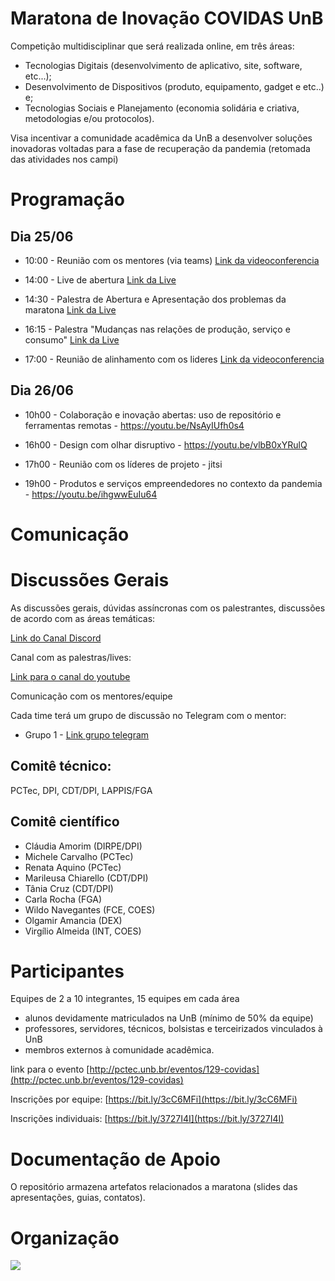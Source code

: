 # Maratona de Inovação COVIDAS UnB

Competição multidisciplinar que será realizada online, em três áreas:
- Tecnologias Digitais (desenvolvimento de aplicativo, site, software, etc...);
- Desenvolvimento de Dispositivos (produto, equipamento, gadget e etc..) e;
- Tecnologias Sociais e Planejamento (economia solidária e criativa, metodologias e/ou protocolos).

Visa incentivar a comunidade acadêmica da UnB a desenvolver soluções inovadoras voltadas para a fase de recuperação da pandemia (retomada das atividades nos campi)

# Programação 

## Dia 25/06

- 10:00 - Reunião com os mentores (via teams)
[Link da videoconferencia]()

- 14:00 - Live de abertura
[Link da Live](https://youtu.be/UiDQIj8ww_M)

- 14:30 - Palestra de Abertura e Apresentação dos problemas da maratona
[Link da Live](https://youtu.be/jE-QcisKwts)

- 16:15 - Palestra "Mudanças nas relações de produção, serviço e consumo" 
[Link da Live](https://youtu.be/6-d_w7KmHIc)

- 17:00 - Reunião de alinhamento com os lideres
[Link da videoconferencia](https://meet.jit.si/COVIDAS-Diaria)



## Dia 26/06

- 10h00 - Colaboração e inovação abertas: uso de repositório e ferramentas remotas - https://youtu.be/NsAyIUfh0s4

- 16h00 - Design com olhar disruptivo - https://youtu.be/vlbB0xYRulQ

- 17h00 - Reunião com os líderes de projeto  - jitsi

- 19h00 - Produtos e serviços  empreendedores no contexto da pandemia - https://youtu.be/ihgwwEuIu64

# Comunicação

# Discussões Gerais
 As discussões gerais, dúvidas assíncronas com os palestrantes, discussões de acordo com as áreas temáticas:

[Link do Canal Discord](https://discord.com/channels/719918074635223161/720960510874615808)

Canal com as palestras/lives:

[Link para o canal do youtube](https://www.youtube.com/channel/UCbZvFMRd5NaPiqj0w4uU8RQ/videos?view=2&flow=grid)

Comunicação com os mentores/equipe

Cada time terá um grupo de discussão no Telegram com o mentor:

- Grupo 1 - [Link grupo telegram](https://t.me/CovidasUnB)




## Comitê técnico:

PCTec, DPI, CDT/DPI, LAPPIS/FGA

## Comitê científico

- Cláudia Amorim (DIRPE/DPI)
- Michele Carvalho (PCTec)
- Renata Aquino (PCTec)
- Marileusa Chiarello (CDT/DPI) 
- Tânia Cruz (CDT/DPI)
- Carla Rocha (FGA)
- Wildo Navegantes (FCE, COES) 
- Olgamir Amancia (DEX)
- Virgílio Almeida (INT, COES)

# Participantes

Equipes de 2 a 10 integrantes, 15 equipes em cada área

- alunos devidamente matriculados na UnB (mínimo de 50% da equipe)
- professores, servidores, técnicos, bolsistas e terceirizados vinculados à UnB 
- membros externos à comunidade acadêmica.

link para o evento [http://pctec.unb.br/eventos/129-covidas](http://pctec.unb.br/eventos/129-covidas)

Inscrições por equipe: [https://bit.ly/3cC6MFi](https://bit.ly/3cC6MFi) 

Inscrições individuais: [https://bit.ly/3727I4I](https://bit.ly/3727I4I)


# Documentação de Apoio

O repositório armazena artefatos relacionados a maratona (slides das apresentações, guias, contatos).

# Organização

![](https://github.com/COVIDAS-UnB/Organizacao/blob/master/imgs/Organizacao-do-evento.png)
